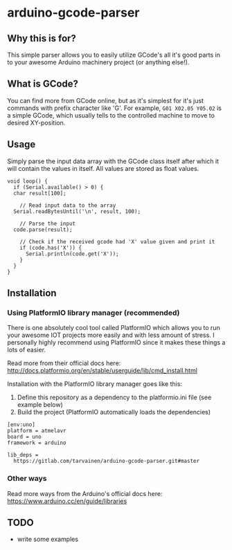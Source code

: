 # arduino-gcode-parser

## Why this is for?

This simple parser allows you to easily utilize GCode's all it's good parts
in to your awesome Arduino machinery project (or anything else!).

## What is GCode?

You can find more from GCode online, but as it's simplest for it's just
commands with prefix character like 'G'. For example, `G01 X02.05 Y05.02` is
a simple GCode, which usually tells to the controlled machine to move to
desired XY-position.

## Usage

Simply parse the input data array with the GCode class itself after which it will
contain the values in itself. All values are stored as float values.

```
void loop() {
  if (Serial.available() > 0) {
  char result[100];

    // Read input data to the array
  Serial.readBytesUntil('\n', result, 100);

    // Parse the input
  code.parse(result);

    // Check if the received gcode had 'X' value given and print it
    if (code.has('X')) {
      Serial.println(code.get('X'));
    }
  }
}
```

## Installation

### Using PlatformIO library manager (recommended)

There is one absolutely cool tool called PlatformIO which allows you to
run your awesome IOT projects more easily and with less amount of stress. I
personally highly recommend using PlatformIO since it makes these things a lots
of easier.

Read more from their official docs here: http://docs.platformio.org/en/stable/userguide/lib/cmd_install.html

Installation with the PlatformIO library manager goes like this:
1. Define this repository as a dependency to the platformio.ini file (see example below)
2. Build the project (PlatformIO automatically loads the dependencies)

```
[env:uno]
platform = atmelavr
board = uno
framework = arduino

lib_deps =
  https://gitlab.com/tarvainen/arduino-gcode-parser.git#master
```

### Other ways

Read more ways from the Arduino's official docs here: https://www.arduino.cc/en/guide/libraries

## TODO
* write some examples
